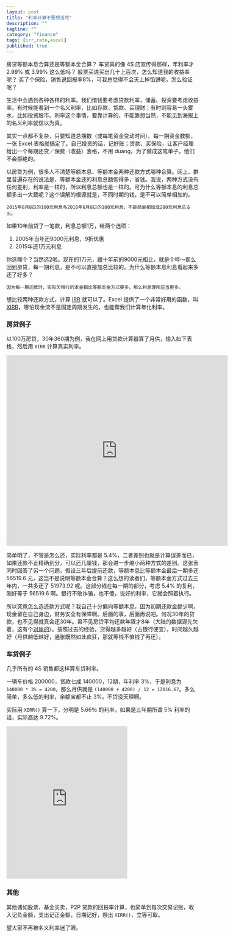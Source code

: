 ```yaml
---
layout: post
title: "利率计算不要想当然"
description: ""
tagline: ""
category: "finance"
tags: [irr,rate,excel]
published: true
---
```


房贷等额本息合算还是等额本金合算？
车贷真的像 4S 店宣传得那样，年利率才 2.99% 或 3.99% 这么低吗？
股票买进买出几十上百次，怎么知道我的收益率呢？
买了个保险，销售说回报率8%，可我总觉得不会天上掉馅饼呢，怎么验证呢？

生活中会遇到各种各样的利率。我们借钱要考虑贷款利率，储蓄、投资要考虑收益率。有时候能看到一个名义利率，比如存款、贷款、买理财；有时则容易一头雾水，比如投资股市。利率这个事情，要靠计算的，不能靠想当然，不能见到海报上的名义利率就信以为真。

其实一点都不复杂，只要知道总期数（或每笔资金变动时间）、每一期资金数额，一张 Excel 表格就搞定了。自己投资的话，记好账；贷款、买保险，让客户经理给出一个每期还贷／保费（收益）表格，不用 duang，为了做成这笔单子，他们不会拒绝的。

以房贷为例，很多人不清楚等额本息、等额本金两种还款方式哪种合算。网上、群里普遍存在的说法是，等额本金还的利息总额低得多，省钱。我说，两种方式没有任何差别，利率是一样的，所以利息总额也是一样的。可为什么等额本息的利息总额多出一大截呢？这个误解的根源就是，不同时期的钱，是不可以简单相加的。

	2015年8月8日的100元利息与2016年8月8日的100元利息，不能简单相加成200元利息总支出。

如果10年前贷了一笔款，利息总额1万，给两个选项：

1. 2005年当年还9000元利息，9折优惠
2. 2015年还1万元利息

你选哪个？当然选2啦。现在的1万元，跟十年前的9000元相比，就是个哔～那么回到房贷，每一期利息，是不可以直接加总比较的。为什么等额本息利息看起来多还了好多？

	因为每一期还款时，实际欠银行的本金都比等额本金方式要多，那么利息理所应当更多。

想比较两种还款方式，计算 [IRR](https://en.wikipedia.org/wiki/Internal_rate_of_return) 就可以了。Excel 提供了一个非常好用的函数，叫 [XIRR](https://support.office.com/en-US/article/XIRR-function-de1242ec-6477-445b-b11b-a303ad9adc9d?omkt=en-001)，哪怕现金流不是固定周期发生的，也能帮我们计算年化利率。

### 房贷例子

以100万房贷，30年360期为例，我在网上用贷款计算器算了月供，输入如下表格，然后用 `XIRR` 计算真实利率。

<iframe width="580" height="500" frameborder="0" scrolling="no" src="https://onedrive.live.com/embed?cid=A0532FA9C7CF57AB&resid=A0532FA9C7CF57AB%21134334&authkey=AJ1-9s8TG7Bn8QM&em=2&wdAllowInteractivity=False&Item='Sheet1'!A1%3AH101&wdHideGridlines=True&wdDownloadButton=True"></iframe>

简单明了，不管是怎么还，实际利率都是 5.4%，二者差别也就是计算误差而已，如果还款不止精确到分，可以还几厘钱，那会进一步缩小两种方式的差别。这张表同时回答了另一个问题，假设三年后提前还款，等额本息比等额本金最后一期多还 56519.6 元，这岂不是说明等额本金合算？这么想的读者们，等额本金方式过去三年内，一共多还了 51973.92 呢。这部分钱在每一期的部分，考虑 5.4% 的复利，刚好等于 56519.6 啊。银行不敢诈骗，也不傻，说好的利率，它就会照着执行。

所以究竟怎么选还款方式呢？我自己十分偏向等额本息，因为初期还款金额少啊，现金留在自己身边，财务安全有保障啊。后面的事，后面再说吧。何况30年的贷款，也不见得就真会还30年。君不见房贷平均还款年限才8年（大陆的数据源先欠着，这有个[对岸的](http://www.ettoday.net/news/20150430/500296.htm)）。按照过去的经验，贷得越多越好（占银行便宜），时间越久越好（月供越低越好，通胀既然如此疯狂，那就等钱不值钱了再还）。

### 车贷例子

几乎所有的 4S 销售都这样算车贷利率。

一辆车价格 200000，贷款七成 140000，12期，年利率 3%，于是利息为 `140000 * 3% = 4200`，那么月供就是 `(140000 + 4200) / 12 = 12016.67`。多么简单，多么低的利率，余额宝都不止 3%，不贷没天理啊。

实际用 `XIRR()` 算一下，分明是 5.66％ 的利率，如果是三年期所谓 5% 利率的话，实际高达 9.72%。

<iframe width="317" height="400" frameborder="0" scrolling="no" src="https://onedrive.live.com/embed?cid=A0532FA9C7CF57AB&resid=A0532FA9C7CF57AB%21134337&authkey=AG5YoBhzexA4I54&em=2&wdAllowInteractivity=False&Item='Sheet1'!A1%3AC39&wdHideGridlines=True&wdDownloadButton=True"></iframe>

### 其他

其他诸如股票、基金买卖，P2P 贷款的回报率计算，也简单到每次交易记账，收入记负金额，支出记正金额，日期记好，祭出 `XIRR()`，立等可取。

望大家不再被名义利率迷了眼。